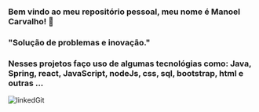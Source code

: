 ### Bem vindo ao meu repositório pessoal, meu nome é Manoel Carvalho! 🙂

### "Solução de problemas e inovação."
### Nesses projetos faço uso de algumas tecnológias como: Java, Spring, react, JavaScript, nodeJs, css, sql,  bootstrap, html e outras ...





![linkedGit](https://user-images.githubusercontent.com/86269957/183229628-fb93dbaf-cca8-4fa6-b2dc-97fcc1303f66.jpg)





